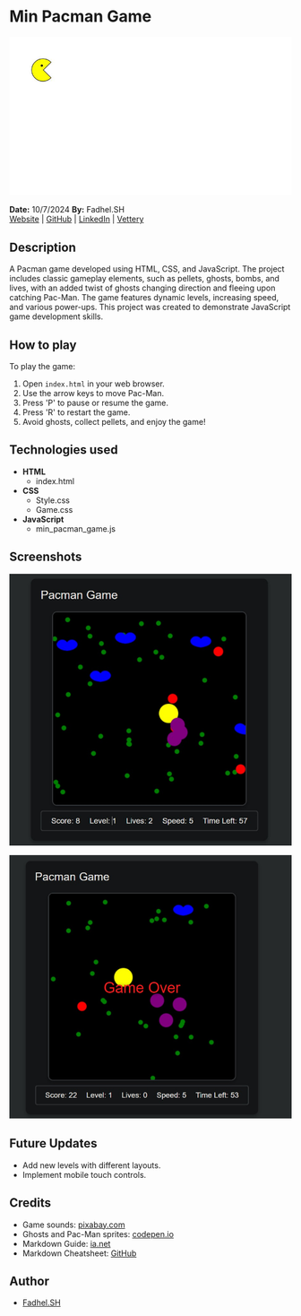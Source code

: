 # Min Pacman Game
![Pacman Min](./img/min_pacman.jpg)

**Date:** 10/7/2024 **By:** Fadhel.SH  
[Website](https://fadhel-sh.github.io/min_pacman_game/) | [GitHub](https://github.com/Fadhel-SH/min_pacman_game) | [LinkedIn](#) | [Vettery](#)

## Description
A Pacman game developed using HTML, CSS, and JavaScript. The project includes classic gameplay elements, such as pellets, ghosts, bombs, and lives, with an added twist of ghosts changing direction and fleeing upon catching Pac-Man. The game features dynamic levels, increasing speed, and various power-ups. This project was created to demonstrate JavaScript game development skills.

## How to play
To play the game:
1. Open `index.html` in your web browser.
2. Use the arrow keys to move Pac-Man.
3. Press 'P' to pause or resume the game.
4. Press 'R' to restart the game.
5. Avoid ghosts, collect pellets, and enjoy the game!

## Technologies used
- **HTML**
  - index.html
- **CSS**
  - Style.css
  - Game.css
- **JavaScript**
  - min_pacman_game.js

## Screenshots
![Gameplay](./img/GamePlay.jpg)


![Game Over](./img/Game_Over.jpg)


## Future Updates
- Add new levels with different layouts.
- Implement mobile touch controls.

## Credits
- Game sounds: [pixabay.com](https://pixabay.com/)
- Ghosts and Pac-Man sprites: [codepen.io](https://codepen.io/Teachcode/pen/JjBjVQJ)
- Markdown Guide: [ia.net](https://ia.net/)
- Markdown Cheatsheet: [GitHub](https://github.com/adam-p/markdown-here/wiki/Markdown-Cheatsheet)

## Author
- [Fadhel.SH](https://github.com/Fadhel-SH)








